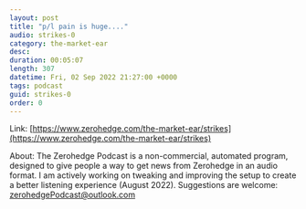 ```yaml
---
layout: post
title: "p/l pain is huge...."
audio: strikes-0
category: the-market-ear
desc: 
duration: 00:05:07
length: 307
datetime: Fri, 02 Sep 2022 21:27:00 +0000
tags: podcast
guid: strikes-0
order: 0
---
```



Link: [https://www.zerohedge.com/the-market-ear/strikes](https://www.zerohedge.com/the-market-ear/strikes)

About: The Zerohedge Podcast is a non-commercial, automated program, designed to give people a way to get news from Zerohedge in an audio format.  I am actively working on tweaking and improving the setup to create a better listening experience (August 2022).  Suggestions are welcome: [zerohedgePodcast@outlook.com](mailto:zerohedgePodcast@outlook.com)